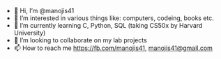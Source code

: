 - 👋 Hi, I’m @manojis41
- 👀 I’m interested in various things like: computers, codeing, books etc.
- 🌱 I’m currently learning C, Python, SQL (taking CS50x by Harvard University)
- 💞️ I’m looking to collaborate on my lab projects
- 📫 How to reach me https://fb.com/manojis41, manojis41@gmail.com
